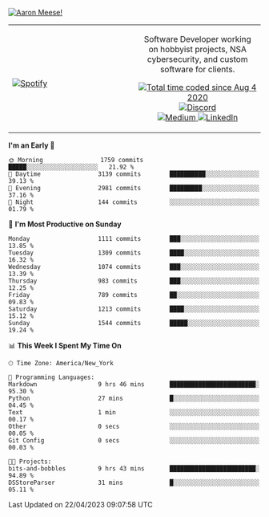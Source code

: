 [![Aaron Meese!](https://user-images.githubusercontent.com/17814535/88975338-a2aabf00-d27f-11ea-963f-8a19608716b4.png)](https://github.com/ajmeese7/readme-ascii "README ASCII")

<!-- Modified from project here: https://github.com/novatorem/novatorem -->
<table width="100%">
  <tr>
  <td width="50%">

&nbsp; <br> [![Spotify](https://ajmeese7.vercel.app/api/spotify)](https://open.spotify.com/user/ajmeese)

  </td>
  <td width="50%">
    <p align="center">
    Software Developer working on hobbyist projects, NSA cybersecurity, and custom software for clients.
    </p>
    <p align="center">
      <a href="https://wakatime.com/@f726891d-3b02-46cd-9b60-e8c59f9e2b14">
        <img src="https://wakatime.com/badge/user/f726891d-3b02-46cd-9b60-e8c59f9e2b14.svg" alt="Total time coded since Aug 4 2020" title="WakaTime" />
      </a>
      <a href="http://link.aaronmeese.com/discord">
        <img src="https://img.shields.io/badge/discord-ajmeese7%234835-369?style=flat-square&logo=discord&logoColor=white&color=purple" alt="Discord" title="Discord">
      </a>
      <br />
      <a href="https://link.aaronmeese.com/medium">
        <img src="https://img.shields.io/badge/medium-ajmeese7-1DB954?style=flat-square&logo=medium&logoColor=white" alt="Medium" title="Medium">
      </a>
      <a href="https://link.aaronmeese.com/linkedin">
        <img src="https://img.shields.io/badge/linkedIn-aaronmeese-1DB954?style=flat-square&logo=linkedin&logoColor=white&color=blue" alt="LinkedIn" title="LinkedIn">
      </a>
    </p>
  </td>

</table>

[//]: <> (The `&nbsp;` is to have Aphelion take up more space)

<!--START_SECTION:waka-->
**I'm an Early 🐤** 

```text
🌞 Morning                1759 commits        █████░░░░░░░░░░░░░░░░░░░░   21.92 % 
🌆 Daytime                3139 commits        ██████████░░░░░░░░░░░░░░░   39.13 % 
🌃 Evening                2981 commits        █████████░░░░░░░░░░░░░░░░   37.16 % 
🌙 Night                  144 commits         ░░░░░░░░░░░░░░░░░░░░░░░░░   01.79 % 
```
📅 **I'm Most Productive on Sunday** 

```text
Monday                   1111 commits        ███░░░░░░░░░░░░░░░░░░░░░░   13.85 % 
Tuesday                  1309 commits        ████░░░░░░░░░░░░░░░░░░░░░   16.32 % 
Wednesday                1074 commits        ███░░░░░░░░░░░░░░░░░░░░░░   13.39 % 
Thursday                 983 commits         ███░░░░░░░░░░░░░░░░░░░░░░   12.25 % 
Friday                   789 commits         ██░░░░░░░░░░░░░░░░░░░░░░░   09.83 % 
Saturday                 1213 commits        ████░░░░░░░░░░░░░░░░░░░░░   15.12 % 
Sunday                   1544 commits        █████░░░░░░░░░░░░░░░░░░░░   19.24 % 
```


📊 **This Week I Spent My Time On** 

```text
🕑︎ Time Zone: America/New_York

💬 Programming Languages: 
Markdown                 9 hrs 46 mins       ████████████████████████░   95.30 % 
Python                   27 mins             █░░░░░░░░░░░░░░░░░░░░░░░░   04.45 % 
Text                     1 min               ░░░░░░░░░░░░░░░░░░░░░░░░░   00.17 % 
Other                    0 secs              ░░░░░░░░░░░░░░░░░░░░░░░░░   00.05 % 
Git Config               0 secs              ░░░░░░░░░░░░░░░░░░░░░░░░░   00.03 % 

🐱‍💻 Projects: 
bits-and-bobbles         9 hrs 43 mins       ████████████████████████░   94.89 % 
DSStoreParser            31 mins             █░░░░░░░░░░░░░░░░░░░░░░░░   05.11 % 
```


 Last Updated on 22/04/2023 09:07:58 UTC
<!--END_SECTION:waka-->
